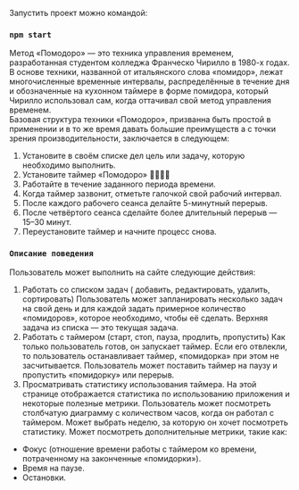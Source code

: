 Запустить проект можно командой:
### `npm start`

Метод «Помодоро» — это техника управления временем, разработанная студентом 
колледжа Франческо Чирилло в 1980-х годах. В основе техники, названной от 
итальянского слова «помидор», лежат многочисленные временные интервалы, 
распределённые в течение дня и обозначенные на кухонном таймере в форме помидора, 
который Чирилло использовал сам, когда оттачивал свой метод управления временем.  
Базовая структура техники «Помодоро», призванна быть простой в применении и в то 
же время давать большие преимуществ а с точки зрения производительности, заключается в следующем:  
1) Установите в своём списке дел цель или задачу, которую необходимо выполнить.  
2) Установите таймер «Помодоро» 🍅🍅🍅🍅
3) Работайте в течение заданного периода времени.  
4) Когда таймер зазвонит, отметьте галочкой свой рабочий интервал.  
5) После каждого рабочего сеанса делайте 5-минутный перерыв.  
6) После четвёртого сеанса сделайте более длительный перерыв — 15–30 минут.  
7) Переустановите таймер и начните процесс снова.
   
### `Описание поведения`

Пользователь может выполнить на сайте следующие действия:
1) Работать со списком задач ( добавить, редактировать, удалить, сортировать)
Пользователь может запланировать несколько задач на свой день и для каждой 
задать примерное количество «помидоров», которое необходимо, чтобы её 
сделать. Верхняя задача из списка — это текущая задача.
2) Работать с таймером (старт, стоп, пауза, продлить, пропустить)
Как только пользователь готов, он запускает таймер. Если его отвлекли, то 
пользователь останавливает таймер, «помидорка» при этом не засчитывается. 
Пользователь может поставить таймер на паузу и пропустить «помидорку» или перерыв.
3) Просматривать статистику использования таймера.
На этой странице отображается статистика по использованию приложения и 
некоторые полезные метрики. Пользователь может посмотреть столбчатую 
диаграмму с количеством часов, когда он работал с таймером. Может выбрать 
неделю, за которую он хочет посмотреть статистику. Может посмотреть дополнительные метрики, такие как:
* Фокус (отношение времени работы с таймером ко времени, потраченному на законченные «помидорки»).  
* Время на паузе.  
* Остановки.



